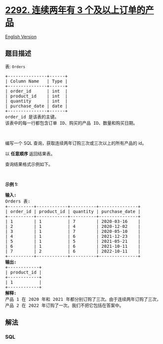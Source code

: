 # [2292. 连续两年有 3 个及以上订单的产品](https://leetcode.cn/problems/products-with-three-or-more-orders-in-two-consecutive-years)

[English Version](/solution/2200-2299/2292.Products%20With%20Three%20or%20More%20Orders%20in%20Two%20Consecutive%20Years/README_EN.md)

## 题目描述

<p>表: <code>Orders</code></p>

<pre>
+---------------+------+
| Column Name   | Type |
+---------------+------+
| order_id      | int  |
| product_id    | int  |
| quantity      | int  |
| purchase_date | date |
+---------------+------+
order_id 是该表的主键。
该表中的每一行都包含订单 ID、购买的产品 ID、数量和购买日期。
</pre>

<p>&nbsp;</p>

<p>编写一个 SQL 查询，获取连续两年订购三次或三次以上的所有产品的 id。</p>

<p data-group="1-1">以&nbsp;<strong>任意顺序&nbsp;</strong>返回结果表。</p>

<p>查询结果格式示例如下。</p>

<p>&nbsp;</p>

<p><strong class="example">示例 1:</strong></p>

<pre>
<strong>输入:</strong> 
Orders 表:
+----------+------------+----------+---------------+
| order_id | product_id | quantity | purchase_date |
+----------+------------+----------+---------------+
| 1        | 1          | 7        | 2020-03-16    |
| 2        | 1          | 4        | 2020-12-02    |
| 3        | 1          | 7        | 2020-05-10    |
| 4        | 1          | 6        | 2021-12-23    |
| 5        | 1          | 5        | 2021-05-21    |
| 6        | 1          | 6        | 2021-10-11    |
| 7        | 2          | 6        | 2022-10-11    |
+----------+------------+----------+---------------+
<strong>输出:</strong> 
+------------+
| product_id |
+------------+
| 1          |
+------------+
<strong>解释:</strong> 
产品 1 在 2020 年和 2021 年都分别订购了三次。由于连续两年订购了三次，所以我们将其包含在答案中。
产品 2 在 2022 年订购了一次。我们不把它包括在答案中。
</pre>

## 解法

### **SQL**

```sql

```
